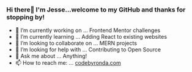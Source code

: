### Hi there👋 I'm Jesse...welcome to my GitHub and thanks for stopping by!

- 🔭 I’m currently working on ... Frontend Mentor challenges
- 🌱 I’m currently learning ... Adding React to existing websites
- 👯 I’m looking to collaborate on ... MERN projects
- 🤔 I’m looking for help with ... Contributing to Open Source
- 💬 Ask me about ... Anything!
- 📫 How to reach me: ... [codebyronda.com](http://codebyronda.com)
